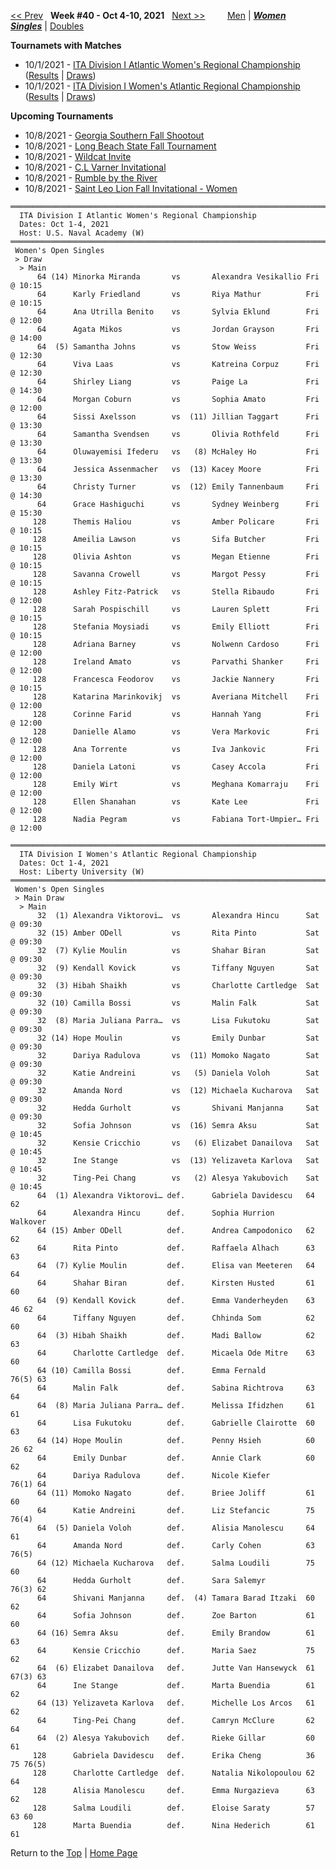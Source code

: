 <a name="top"></a>[<< Prev](women_singles_2139.md) &nbsp; **Week #40 - Oct 4-10, 2021** &nbsp; [Next >>](women_singles_2141.md) &nbsp;&nbsp;&nbsp;&nbsp;&nbsp;&nbsp;&nbsp; [Men](./men_singles_2140.md) &#124; [***Women***](./women_singles_2140.md) &nbsp;&nbsp;&nbsp;&nbsp;&nbsp; [***Singles***](./women_singles_2140.md) &#124; [Doubles](./women_doubles_2140.md)

**Tournamets with Matches**  
- 10/1/2021 - [ITA Division I Atlantic Women's Regional Championship](#21-03077) ([Results](#21-03077) &#124; <a href="https://colleges.wearecollegetennis.com/competitions/USNavalAcademyW/Tournaments/Overview/EB66D8AE-2B72-4A34-AF59-E6C67DA9A6D8" target="_blank">Draws</a>)  
- 10/1/2021 - [ITA Division I Women's Atlantic Regional Championship](#21-54831) ([Results](#21-54831) &#124; <a href="https://colleges.wearecollegetennis.com/competitions/LibertyUniversityW/Tournaments/Overview/C52564C8-3C18-4053-9A72-29E45A0B7B93" target="_blank">Draws</a>)  

**Upcoming Tournaments**  
- 10/8/2021 - <a href="https://colleges.wearecollegetennis.com/competitions/GeorgiaSouthernUniversityW/Tournaments/Overview/786347CE-968D-49AF-86B6-AE9394B881DC" target="_blank">Georgia Southern Fall Shootout</a>  
- 10/8/2021 - <a href="https://colleges.wearecollegetennis.com/competitions/LongBeachStateUnivW/Tournaments/Overview/2DA2FE11-5CCE-4140-94C9-8E6CB1763488" target="_blank">Long Beach State Fall Tournament</a>  
- 10/8/2021 - <a href="https://colleges.wearecollegetennis.com/competitions/NorthwesternUniversityW/Tournaments/Overview/8B95BB2A-65A5-405B-8ED4-06CABB9BE847" target="_blank">Wildcat Invite</a>  
- 10/8/2021 - <a href="https://colleges.wearecollegetennis.com/competitions/RollinsCollegeM/Tournaments/Overview/3CD48F05-0A53-43AA-90D0-6464D0615B24" target="_blank">C.L Varner Invitational</a>  
- 10/8/2021 - <a href="https://colleges.wearecollegetennis.com/competitions/NortheasternStateUW/Tournaments/Overview/6CDF33CD-A0E5-4CA9-BD9D-2F5B12B0FE50" target="_blank">Rumble by the River</a>  
- 10/8/2021 - <a href="https://colleges.wearecollegetennis.com/competitions/SaintLeoUniversityW/Tournaments/Overview/CD3EA260-EE7B-4CC4-AEAD-3B2FCD79FEE4" target="_blank">Saint Leo Lion Fall Invitational - Women</a>  

<a name="21-03077"></a>
~~~
═════════════════════════════════════════════════════════════════════════════
  ITA Division I Atlantic Women's Regional Championship
  Dates: Oct 1-4, 2021
  Host: U.S. Naval Academy (W)
═════════════════════════════════════════════════════════════════════════════
 Women's Open Singles
 > Draw
  > Main
      64 (14) Minorka Miranda       vs       Alexandra Vesikallio Fri @ 10:15
      64      Karly Friedland       vs       Riya Mathur          Fri @ 10:15
      64      Ana Utrilla Benito    vs       Sylvia Eklund        Fri @ 12:00
      64      Agata Mikos           vs       Jordan Grayson       Fri @ 14:00
      64  (5) Samantha Johns        vs       Stow Weiss           Fri @ 12:30
      64      Viva Laas             vs       Katreina Corpuz      Fri @ 12:30
      64      Shirley Liang         vs       Paige La             Fri @ 14:30
      64      Morgan Coburn         vs       Sophia Amato         Fri @ 12:00
      64      Sissi Axelsson        vs  (11) Jillian Taggart      Fri @ 13:30
      64      Samantha Svendsen     vs       Olivia Rothfeld      Fri @ 13:30
      64      Oluwayemisi Ifederu   vs   (8) McHaley Ho           Fri @ 13:30
      64      Jessica Assenmacher   vs  (13) Kacey Moore          Fri @ 13:30
      64      Christy Turner        vs  (12) Emily Tannenbaum     Fri @ 14:30
      64      Grace Hashiguchi      vs       Sydney Weinberg      Fri @ 15:30
     128      Themis Haliou         vs       Amber Policare       Fri @ 10:15
     128      Ameilia Lawson        vs       Sifa Butcher         Fri @ 10:15
     128      Olivia Ashton         vs       Megan Etienne        Fri @ 10:15
     128      Savanna Crowell       vs       Margot Pessy         Fri @ 10:15
     128      Ashley Fitz-Patrick   vs       Stella Ribaudo       Fri @ 12:00
     128      Sarah Pospischill     vs       Lauren Splett        Fri @ 10:15
     128      Stefania Moysiadi     vs       Emily Elliott        Fri @ 10:15
     128      Adriana Barney        vs       Nolwenn Cardoso      Fri @ 12:00
     128      Ireland Amato         vs       Parvathi Shanker     Fri @ 12:00
     128      Francesca Feodorov    vs       Jackie Nannery       Fri @ 10:15
     128      Katarina Marinkovikj  vs       Averiana Mitchell    Fri @ 12:00
     128      Corinne Farid         vs       Hannah Yang          Fri @ 12:00
     128      Danielle Alamo        vs       Vera Markovic        Fri @ 12:00
     128      Ana Torrente          vs       Iva Jankovic         Fri @ 12:00
     128      Daniela Latoni        vs       Casey Accola         Fri @ 12:00
     128      Emily Wirt            vs       Meghana Komarraju    Fri @ 12:00
     128      Ellen Shanahan        vs       Kate Lee             Fri @ 12:00
     128      Nadia Pegram          vs       Fabiana Tort-Umpier… Fri @ 12:00
~~~

<a name="21-54831"></a>
~~~
═════════════════════════════════════════════════════════════════════════════
  ITA Division I Women's Atlantic Regional Championship
  Dates: Oct 1-4, 2021
  Host: Liberty University (W)
═════════════════════════════════════════════════════════════════════════════
 Women's Open Singles
 > Main Draw
  > Main
      32  (1) Alexandra Viktorovi…  vs       Alexandra Hincu      Sat @ 09:30
      32 (15) Amber ODell           vs       Rita Pinto           Sat @ 09:30
      32  (7) Kylie Moulin          vs       Shahar Biran         Sat @ 09:30
      32  (9) Kendall Kovick        vs       Tiffany Nguyen       Sat @ 09:30
      32  (3) Hibah Shaikh          vs       Charlotte Cartledge  Sat @ 09:30
      32 (10) Camilla Bossi         vs       Malin Falk           Sat @ 09:30
      32  (8) Maria Juliana Parra…  vs       Lisa Fukutoku        Sat @ 09:30
      32 (14) Hope Moulin           vs       Emily Dunbar         Sat @ 09:30
      32      Dariya Radulova       vs  (11) Momoko Nagato        Sat @ 09:30
      32      Katie Andreini        vs   (5) Daniela Voloh        Sat @ 09:30
      32      Amanda Nord           vs  (12) Michaela Kucharova   Sat @ 09:30
      32      Hedda Gurholt         vs       Shivani Manjanna     Sat @ 09:30
      32      Sofia Johnson         vs  (16) Semra Aksu           Sat @ 10:45
      32      Kensie Cricchio       vs   (6) Elizabet Danailova   Sat @ 10:45
      32      Ine Stange            vs  (13) Yelizaveta Karlova   Sat @ 10:45
      32      Ting-Pei Chang        vs   (2) Alesya Yakubovich    Sat @ 10:45
      64  (1) Alexandra Viktorovi… def.      Gabriela Davidescu   64 62
      64      Alexandra Hincu      def.      Sophia Hurrion       Walkover
      64 (15) Amber ODell          def.      Andrea Campodonico   62 62
      64      Rita Pinto           def.      Raffaela Alhach      63 63
      64  (7) Kylie Moulin         def.      Elisa van Meeteren   64 64
      64      Shahar Biran         def.      Kirsten Husted       61 60
      64  (9) Kendall Kovick       def.      Emma Vanderheyden    63 46 62
      64      Tiffany Nguyen       def.      Chhinda Som          62 60
      64  (3) Hibah Shaikh         def.      Madi Ballow          62 63
      64      Charlotte Cartledge  def.      Micaela Ode Mitre    63 60
      64 (10) Camilla Bossi        def.      Emma Fernald         76(5) 63
      64      Malin Falk           def.      Sabina Richtrova     63 64
      64  (8) Maria Juliana Parra… def.      Melissa Ifidzhen     61 61
      64      Lisa Fukutoku        def.      Gabrielle Clairotte  60 63
      64 (14) Hope Moulin          def.      Penny Hsieh          60 26 62
      64      Emily Dunbar         def.      Annie Clark          60 62
      64      Dariya Radulova      def.      Nicole Kiefer        76(1) 64
      64 (11) Momoko Nagato        def.      Briee Joliff         61 60
      64      Katie Andreini       def.      Liz Stefancic        75 76(4)
      64  (5) Daniela Voloh        def.      Alisia Manolescu     64 61
      64      Amanda Nord          def.      Carly Cohen          63 76(5)
      64 (12) Michaela Kucharova   def.      Salma Loudili        75 60
      64      Hedda Gurholt        def.      Sara Salemyr         76(3) 62
      64      Shivani Manjanna     def.  (4) Tamara Barad Itzaki  60 62
      64      Sofia Johnson        def.      Zoe Barton           61 60
      64 (16) Semra Aksu           def.      Emily Brandow        61 63
      64      Kensie Cricchio      def.      Maria Saez           75 62
      64  (6) Elizabet Danailova   def.      Jutte Van Hansewyck  61 67(3) 63
      64      Ine Stange           def.      Marta Buendia        61 62
      64 (13) Yelizaveta Karlova   def.      Michelle Los Arcos   61 62
      64      Ting-Pei Chang       def.      Camryn McClure       62 64
      64  (2) Alesya Yakubovich    def.      Rieke Gillar         60 61
     128      Gabriela Davidescu   def.      Erika Cheng          36 75 76(5)
     128      Charlotte Cartledge  def.      Natalia Nikolopoulou 62 64
     128      Alisia Manolescu     def.      Emma Nurgazieva      63 62
     128      Salma Loudili        def.      Eloise Saraty        57 63 60
     128      Marta Buendia        def.      Nina Hederich        61 61
~~~

Return to the [Top](./women_singles_2140.md) &#124; [Home Page](../../index.md)